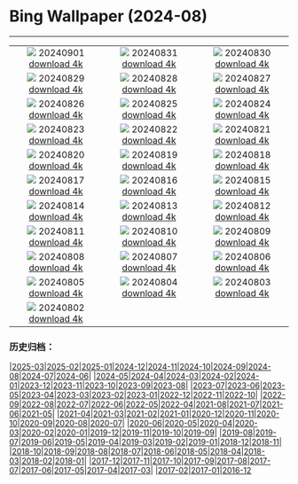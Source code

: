 # Bing Wallpaper (2024-08)
**************
| | | |
| :----: | :----: | :----: |
| ![](https://www.bing.com/th?id=OHR.DjanetAlgeria_EN-CA7183702479_1920x1080.jpg) 20240901 [download 4k](https://www.bing.com/th?id=OHR.DjanetAlgeria_EN-CA7183702479_UHD.jpg) | ![](https://www.bing.com/th?id=OHR.WhaleSharkDay_EN-CA7348725715_1920x1080.jpg) 20240831 [download 4k](https://www.bing.com/th?id=OHR.WhaleSharkDay_EN-CA7348725715_UHD.jpg) | ![](https://www.bing.com/th?id=OHR.CastellfollitSpain_EN-CA7493953677_1920x1080.jpg) 20240830 [download 4k](https://www.bing.com/th?id=OHR.CastellfollitSpain_EN-CA7493953677_UHD.jpg) |
| ![](https://www.bing.com/th?id=OHR.ParalympicsParis_EN-CA3661228731_1920x1080.jpg) 20240829 [download 4k](https://www.bing.com/th?id=OHR.ParalympicsParis_EN-CA3661228731_UHD.jpg) | ![](https://www.bing.com/th?id=OHR.YoungCaiman_EN-CA7952630381_1920x1080.jpg) 20240828 [download 4k](https://www.bing.com/th?id=OHR.YoungCaiman_EN-CA7952630381_UHD.jpg) | ![](https://www.bing.com/th?id=OHR.PalmyraAtoll_EN-CA8180034537_1920x1080.jpg) 20240827 [download 4k](https://www.bing.com/th?id=OHR.PalmyraAtoll_EN-CA8180034537_UHD.jpg) |
| ![](https://www.bing.com/th?id=OHR.SwiftcurrentLake_EN-CA7830300836_1920x1080.jpg) 20240826 [download 4k](https://www.bing.com/th?id=OHR.SwiftcurrentLake_EN-CA7830300836_UHD.jpg) | ![](https://www.bing.com/th?id=OHR.KatahdinWoods_EN-CA4283542343_1920x1080.jpg) 20240825 [download 4k](https://www.bing.com/th?id=OHR.KatahdinWoods_EN-CA4283542343_UHD.jpg) | ![](https://www.bing.com/th?id=OHR.PrasatPhanom_EN-CA2112837442_1920x1080.jpg) 20240824 [download 4k](https://www.bing.com/th?id=OHR.PrasatPhanom_EN-CA2112837442_UHD.jpg) |
| ![](https://www.bing.com/th?id=OHR.OceanCityMD_EN-CA2591363593_1920x1080.jpg) 20240823 [download 4k](https://www.bing.com/th?id=OHR.OceanCityMD_EN-CA2591363593_UHD.jpg) | ![](https://www.bing.com/th?id=OHR.NazcaBooby_EN-CA2702315938_1920x1080.jpg) 20240822 [download 4k](https://www.bing.com/th?id=OHR.NazcaBooby_EN-CA2702315938_UHD.jpg) | ![](https://www.bing.com/th?id=OHR.TetonSunrise_EN-CA1567312627_1920x1080.jpg) 20240821 [download 4k](https://www.bing.com/th?id=OHR.TetonSunrise_EN-CA1567312627_UHD.jpg) |
| ![](https://www.bing.com/th?id=OHR.TwoPuffins_EN-CA7284054519_1920x1080.jpg) 20240820 [download 4k](https://www.bing.com/th?id=OHR.TwoPuffins_EN-CA7284054519_UHD.jpg) | ![](https://www.bing.com/th?id=OHR.HuntingtonBeach_EN-CA6417912965_1920x1080.jpg) 20240819 [download 4k](https://www.bing.com/th?id=OHR.HuntingtonBeach_EN-CA6417912965_UHD.jpg) | ![](https://www.bing.com/th?id=OHR.AlfanzinaLighthouse_EN-CA6912914796_1920x1080.jpg) 20240818 [download 4k](https://www.bing.com/th?id=OHR.AlfanzinaLighthouse_EN-CA6912914796_UHD.jpg) |
| ![](https://www.bing.com/th?id=OHR.CNE2024_EN-CA8242328301_1920x1080.jpg) 20240817 [download 4k](https://www.bing.com/th?id=OHR.CNE2024_EN-CA8242328301_UHD.jpg) | ![](https://www.bing.com/th?id=OHR.HangCave_EN-CA7947699816_1920x1080.jpg) 20240816 [download 4k](https://www.bing.com/th?id=OHR.HangCave_EN-CA7947699816_UHD.jpg) | ![](https://www.bing.com/th?id=OHR.WatarrkaLizard_EN-CA4804344545_1920x1080.jpg) 20240815 [download 4k](https://www.bing.com/th?id=OHR.WatarrkaLizard_EN-CA4804344545_UHD.jpg) |
| ![](https://www.bing.com/th?id=OHR.DugiOtokCroatia_EN-CA6561432536_1920x1080.jpg) 20240814 [download 4k](https://www.bing.com/th?id=OHR.DugiOtokCroatia_EN-CA6561432536_UHD.jpg) | ![](https://www.bing.com/th?id=OHR.ElephantsAmboseli_EN-CA6017662869_1920x1080.jpg) 20240813 [download 4k](https://www.bing.com/th?id=OHR.ElephantsAmboseli_EN-CA6017662869_UHD.jpg) | ![](https://www.bing.com/th?id=OHR.TofinoVancouver_EN-CA5475468429_1920x1080.jpg) 20240812 [download 4k](https://www.bing.com/th?id=OHR.TofinoVancouver_EN-CA5475468429_UHD.jpg) |
| ![](https://www.bing.com/th?id=OHR.JoshuaTreeNP_EN-CA1889567387_1920x1080.jpg) 20240811 [download 4k](https://www.bing.com/th?id=OHR.JoshuaTreeNP_EN-CA1889567387_UHD.jpg) | ![](https://www.bing.com/th?id=OHR.IncaRuinPeru_EN-CA5058760637_1920x1080.jpg) 20240810 [download 4k](https://www.bing.com/th?id=OHR.IncaRuinPeru_EN-CA5058760637_UHD.jpg) | ![](https://www.bing.com/th?id=OHR.SpottedOwlet_EN-CA8167068450_1920x1080.jpg) 20240809 [download 4k](https://www.bing.com/th?id=OHR.SpottedOwlet_EN-CA8167068450_UHD.jpg) |
| ![](https://www.bing.com/th?id=OHR.MichiganLighthouse_EN-CA1739744082_1920x1080.jpg) 20240808 [download 4k](https://www.bing.com/th?id=OHR.MichiganLighthouse_EN-CA1739744082_UHD.jpg) | ![](https://www.bing.com/th?id=OHR.MolokiniHawaii_EN-CA7505567262_1920x1080.jpg) 20240807 [download 4k](https://www.bing.com/th?id=OHR.MolokiniHawaii_EN-CA7505567262_UHD.jpg) | ![](https://www.bing.com/th?id=OHR.HertfordshireLavender_EN-CA7120535968_1920x1080.jpg) 20240806 [download 4k](https://www.bing.com/th?id=OHR.HertfordshireLavender_EN-CA7120535968_UHD.jpg) |
| ![](https://www.bing.com/th?id=OHR.ImpalaOxpecker_EN-CA7040522932_1920x1080.jpg) 20240805 [download 4k](https://www.bing.com/th?id=OHR.ImpalaOxpecker_EN-CA7040522932_UHD.jpg) | ![](https://www.bing.com/th?id=OHR.WulongKarst_EN-CA6720061040_1920x1080.jpg) 20240804 [download 4k](https://www.bing.com/th?id=OHR.WulongKarst_EN-CA6720061040_UHD.jpg) | ![](https://www.bing.com/th?id=OHR.GeesefamilyBanff_EN-CA8574111296_1920x1080.jpg) 20240803 [download 4k](https://www.bing.com/th?id=OHR.GeesefamilyBanff_EN-CA8574111296_UHD.jpg) |
| ![](https://www.bing.com/th?id=OHR.KaptaiLake_EN-CA6019136030_1920x1080.jpg) 20240802 [download 4k](https://www.bing.com/th?id=OHR.KaptaiLake_EN-CA6019136030_UHD.jpg) |  |  |

### 历史归档：

|[2025-03](/2025-03/2025-03.md)|[2025-02](/2025-02/2025-02.md)|[2025-01](/2025-01/2025-01.md)|[2024-12](/2024-12/2024-12.md)|[2024-11](/2024-11/2024-11.md)|[2024-10](/2024-10/2024-10.md)|[2024-09](/2024-09/2024-09.md)|[2024-08](/2024-08/2024-08.md)|[2024-07](/2024-07/2024-07.md)|[2024-06](/2024-06/2024-06.md)|
|[2024-05](/2024-05/2024-05.md)|[2024-04](/2024-04/2024-04.md)|[2024-03](/2024-03/2024-03.md)|[2024-02](/2024-02/2024-02.md)|[2024-01](/2024-01/2024-01.md)|[2023-12](/2023-12/2023-12.md)|[2023-11](/2023-11/2023-11.md)|[2023-10](/2023-10/2023-10.md)|[2023-09](/2023-09/2023-09.md)|[2023-08](/2023-08/2023-08.md)|
|[2023-07](/2023-07/2023-07.md)|[2023-06](/2023-06/2023-06.md)|[2023-05](/2023-05/2023-05.md)|[2023-04](/2023-04/2023-04.md)|[2023-03](/2023-03/2023-03.md)|[2023-02](/2023-02/2023-02.md)|[2023-01](/2023-01/2023-01.md)|[2022-12](/2022-12/2022-12.md)|[2022-11](/2022-11/2022-11.md)|[2022-10](/2022-10/2022-10.md)|
|[2022-09](/2022-09/2022-09.md)|[2022-08](/2022-08/2022-08.md)|[2022-07](/2022-07/2022-07.md)|[2022-06](/2022-06/2022-06.md)|[2022-05](/2022-05/2022-05.md)|[2022-04](/2022-04/2022-04.md)|[2021-08](/2021-08/2021-08.md)|[2021-07](/2021-07/2021-07.md)|[2021-06](/2021-06/2021-06.md)|[2021-05](/2021-05/2021-05.md)|
|[2021-04](/2021-04/2021-04.md)|[2021-03](/2021-03/2021-03.md)|[2021-02](/2021-02/2021-02.md)|[2021-01](/2021-01/2021-01.md)|[2020-12](/2020-12/2020-12.md)|[2020-11](/2020-11/2020-11.md)|[2020-10](/2020-10/2020-10.md)|[2020-09](/2020-09/2020-09.md)|[2020-08](/2020-08/2020-08.md)|[2020-07](/2020-07/2020-07.md)|
|[2020-06](/2020-06/2020-06.md)|[2020-05](/2020-05/2020-05.md)|[2020-04](/2020-04/2020-04.md)|[2020-03](/2020-03/2020-03.md)|[2020-02](/2020-02/2020-02.md)|[2020-01](/2020-01/2020-01.md)|[2019-12](/2019-12/2019-12.md)|[2019-11](/2019-11/2019-11.md)|[2019-10](/2019-10/2019-10.md)|[2019-09](/2019-09/2019-09.md)|
|[2019-08](/2019-08/2019-08.md)|[2019-07](/2019-07/2019-07.md)|[2019-06](/2019-06/2019-06.md)|[2019-05](/2019-05/2019-05.md)|[2019-04](/2019-04/2019-04.md)|[2019-03](/2019-03/2019-03.md)|[2019-02](/2019-02/2019-02.md)|[2019-01](/2019-01/2019-01.md)|[2018-12](/2018-12/2018-12.md)|[2018-11](/2018-11/2018-11.md)|
|[2018-10](/2018-10/2018-10.md)|[2018-09](/2018-09/2018-09.md)|[2018-08](/2018-08/2018-08.md)|[2018-07](/2018-07/2018-07.md)|[2018-06](/2018-06/2018-06.md)|[2018-05](/2018-05/2018-05.md)|[2018-04](/2018-04/2018-04.md)|[2018-03](/2018-03/2018-03.md)|[2018-02](/2018-02/2018-02.md)|[2018-01](/2018-01/2018-01.md)|
|[2017-12](/2017-12/2017-12.md)|[2017-11](/2017-11/2017-11.md)|[2017-10](/2017-10/2017-10.md)|[2017-09](/2017-09/2017-09.md)|[2017-08](/2017-08/2017-08.md)|[2017-07](/2017-07/2017-07.md)|[2017-06](/2017-06/2017-06.md)|[2017-05](/2017-05/2017-05.md)|[2017-04](/2017-04/2017-04.md)|[2017-03](/2017-03/2017-03.md)|
|[2017-02](/2017-02/2017-02.md)|[2017-01](/2017-01/2017-01.md)|[2016-12](/2016-12/2016-12.md)